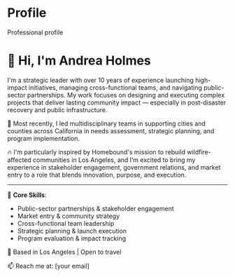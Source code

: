 # Profile
Professional profile 
# 👋 Hi, I'm Andrea Holmes

I'm a strategic leader with over 10 years of experience launching high-impact initiatives, managing cross-functional teams, and navigating public-sector partnerships. My work focuses on designing and executing complex projects that deliver lasting community impact — especially in post-disaster recovery and public infrastructure.

💼 Most recently, I led multidisciplinary teams in supporting cities and counties across California in needs assessment, strategic planning, and program implementation.

🔥 I'm particularly inspired by Homebound's mission to rebuild wildfire-affected communities in Los Angeles, and I’m excited to bring my experience in stakeholder engagement, government relations, and market entry to a role that blends innovation, purpose, and execution.

---

📌 **Core Skills**:
- Public-sector partnerships & stakeholder engagement  
- Market entry & community strategy  
- Cross-functional team leadership  
- Strategic planning & launch execution  
- Program evaluation & impact tracking  

📍 Based in Los Angeles | Open to travel

📫 Reach me at: [your email]
